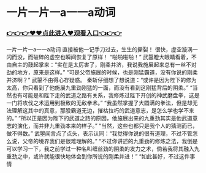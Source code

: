 # 一片一片一a一一a动词

### <a href="https://github.com/xinfue/dunp/issues/2">👉👉👉♥♥点此进入♥观看入口👈👉👉</a>

一片一片一a一一a动词
直接被他一记手刀过去，生生的撕裂！
    很快，虚空漩涡一闪而没，而破碎的虚空也瞬间恢复了原样！
    “啪啪啪啪！”
    武曌瞪大眼睛看着，不由自主的鼓起掌来：“实在是太厉害了，刚柔并济，我说我施展起来总有一丝不对劲的地方，原来是这样。”
    “可是父帝施展的时候，也是刚猛霸道，没有你说的刚柔并济啊？”
    武曌不由得心存疑惑。
    秦斩仔细想了想说道：“或许是因为陛下的修为太高，你只看到了他施展九重劲刚猛的一面，而没有看到这刚猛背后的阴柔。”
    “当然也有可能是和陛下走的武道之路有关系，我修炼过陛下开创的神武磨盘拳，这是一门将攻伐之术运用到极致的无敌拳术。”
    “我虽然掌握了大圆满的拳法，但是却无法理解这其中的真意，那股霸道无边，摧枯拉朽的武道意志，是怎么学也学不来的。”
    “所以正是因为陛下的武道之路的原因，他施展出来的九重劲其实是他武道意志的演化，而并非九重劲本来的样子。”
    “当然，这些也都只是我个人的猜测而已，做不得数。”
    武曌闻言点了点头，表示认同：“我觉得你说的很有道理，不过不管怎么说，父帝的境界我们是很难理解的。”
    “不过你讲述的九重劲的修炼之法，我倒是可以学习一下，我之前学过一种名叫缠丝劲的阴柔的发力之术，倘若我将其融入九重劲之中，或许就能很快地体会到你所说的刚柔并进！”
    “如此甚好，不过这件事情
